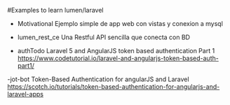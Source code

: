 #Examples to learn lumen/laravel

- Motivational
Ejemplo simple de app web con vistas y conexion a mysql

- lumen_rest_ce
Una Restful API sencilla que conecta con BD

- authTodo
Laravel 5 and AngularJS token based authentication Part 1
https://www.codetutorial.io/laravel-and-angularjs-token-based-auth-part1/


-jot-bot
Token-Based Authentication for angularJS and Laravel
https://scotch.io/tutorials/token-based-authentication-for-angularjs-and-laravel-apps